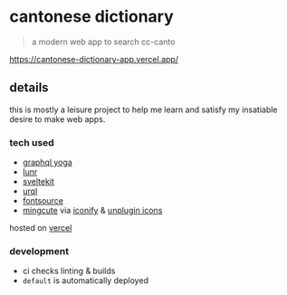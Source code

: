 # cantonese dictionary

> a modern web app to search cc-canto

https://cantonese-dictionary-app.vercel.app/

## details

this is mostly a leisure project to help me learn and satisfy my insatiable desire to make web apps.

### tech used

- [graphql yoga](https://github.com/dotansimha/graphql-yoga)
- [lunr](https://github.com/olivernn/lunr.js/)
- [sveltekit](https://github.com/sveltejs/kit)
- [urql](https://github.com/urql-graphql/urql)
- [fontsource](https://github.com/fontsource/fontsource)
- [mingcute](https://github.com/Richard9394/MingCute) via [iconify](https://iconify.design/) & [unplugin icons](https://github.com/antfu/unplugin-icons)

hosted on [vercel](https://vercel.com/)

### development

- ci checks linting & builds
- `default` is automatically deployed
